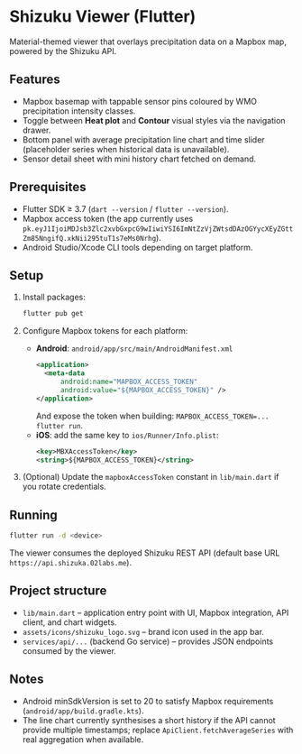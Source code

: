# Shizuku Viewer (Flutter)

Material-themed viewer that overlays precipitation data on a Mapbox map, powered by the Shizuku API.

## Features

- Mapbox basemap with tappable sensor pins coloured by WMO precipitation intensity classes.
- Toggle between **Heat plot** and **Contour** visual styles via the navigation drawer.
- Bottom panel with average precipitation line chart and time slider (placeholder series when historical data is unavailable).
- Sensor detail sheet with mini history chart fetched on demand.

## Prerequisites

- Flutter SDK ≥ 3.7 (`dart --version` / `flutter --version`).
- Mapbox access token (the app currently uses `pk.eyJ1IjoiMDJsb3Zlc2xvbGxpcG9wIiwiYSI6ImNtZzVjZWtsdDAzOGYycXEyZGttZm85NngifQ.xkNii295tuT1s7eMs0Nrhg`).
- Android Studio/Xcode CLI tools depending on target platform.

## Setup

1. Install packages:
   ```bash
   flutter pub get
   ```

2. Configure Mapbox tokens for each platform:
   - **Android**: `android/app/src/main/AndroidManifest.xml`
     ```xml
     <application>
       <meta-data
           android:name="MAPBOX_ACCESS_TOKEN"
           android:value="${MAPBOX_ACCESS_TOKEN}" />
     </application>
     ```
     And expose the token when building: `MAPBOX_ACCESS_TOKEN=... flutter run`.
   - **iOS**: add the same key to `ios/Runner/Info.plist`:
     ```xml
     <key>MBXAccessToken</key>
     <string>${MAPBOX_ACCESS_TOKEN}</string>
     ```

3. (Optional) Update the `mapboxAccessToken` constant in `lib/main.dart` if you rotate credentials.

## Running

```bash
flutter run -d <device>
```

The viewer consumes the deployed Shizuku REST API (default base URL `https://api.shizuka.02labs.me`).

## Project structure

- `lib/main.dart` – application entry point with UI, Mapbox integration, API client, and chart widgets.
- `assets/icons/shizuku_logo.svg` – brand icon used in the app bar.
- `services/api/...` (backend Go service) – provides JSON endpoints consumed by the viewer.

## Notes

- Android minSdkVersion is set to 20 to satisfy Mapbox requirements (`android/app/build.gradle.kts`).
- The line chart currently synthesises a short history if the API cannot provide multiple timestamps; replace `ApiClient.fetchAverageSeries` with real aggregation when available.
